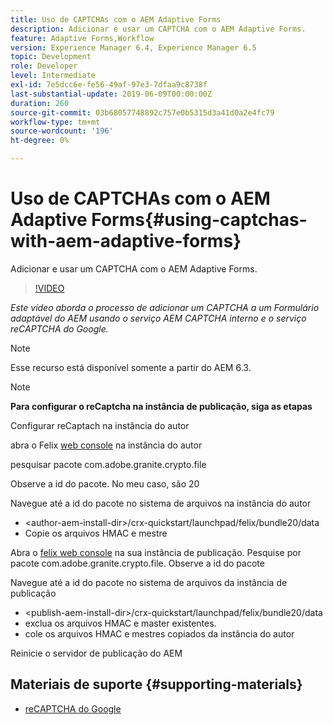 ```yaml
---
title: Uso de CAPTCHAs com o AEM Adaptive Forms
description: Adicionar e usar um CAPTCHA com o AEM Adaptive Forms.
feature: Adaptive Forms,Workflow
version: Experience Manager 6.4, Experience Manager 6.5
topic: Development
role: Developer
level: Intermediate
exl-id: 7e5dcc6e-fe56-49af-97e3-7dfaa9c8738f
last-substantial-update: 2019-06-09T00:00:00Z
duration: 260
source-git-commit: 03b68057748892c757e0b5315d3a41d0a2e4fc79
workflow-type: tm+mt
source-wordcount: '196'
ht-degree: 0%

---
```


# Uso de CAPTCHAs com o AEM Adaptive Forms{#using-captchas-with-aem-adaptive-forms}

Adicionar e usar um CAPTCHA com o AEM Adaptive Forms.

>[!VIDEO](https://video.tv.adobe.com/v/18336?quality=12&learn=on)

*Este vídeo aborda o processo de adicionar um CAPTCHA a um Formulário adaptável do AEM usando o serviço AEM CAPTCHA interno e o serviço reCAPTCHA do Google.*

>[!NOTE]
>
>Esse recurso está disponível somente a partir do AEM 6.3.

>[!NOTE]
>
>**Para configurar o reCaptcha na instância de publicação, siga as etapas**
>
>Configurar reCaptach na instância do autor
>
>abra o Felix [web console](http://localhost:4502/system/console/bundles) na instância do autor
>
>pesquisar pacote com.adobe.granite.crypto.file
>
>Observe a id do pacote. No meu caso, são 20
>
>Navegue até a id do pacote no sistema de arquivos na instância do autor
>
>* &lt;author-aem-install-dir>/crx-quickstart/launchpad/felix/bundle20/data
>* Copie os arquivos HMAC e mestre
>
>Abra o [felix web console](http://localhost:4502/system/console/bundles) na sua instância de publicação. Pesquise por pacote com.adobe.granite.crypto.file. Observe a id do pacote
>
>Navegue até a id do pacote no sistema de arquivos da instância de publicação
>
>* &lt;publish-aem-install-dir>/crx-quickstart/launchpad/felix/bundle20/data
>* exclua os arquivos HMAC e master existentes.
>* cole os arquivos HMAC e mestres copiados da instância do autor
>
>Reinicie o servidor de publicação do AEM

## Materiais de suporte {#supporting-materials}

* [reCAPTCHA do Google](https://www.google.com/recaptcha)
